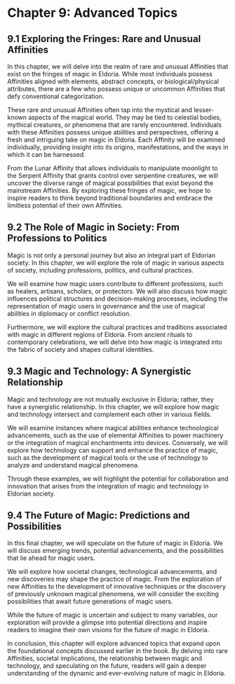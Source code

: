 # Chapter 9: Advanced Topics

## 9.1 Exploring the Fringes: Rare and Unusual Affinities

In this chapter, we will delve into the realm of rare and unusual Affinities that exist on the fringes of magic in Eldoria. While most individuals possess Affinities aligned with elements, abstract concepts, or biological/physical attributes, there are a few who possess unique or uncommon Affinities that defy conventional categorization.

These rare and unusual Affinities often tap into the mystical and lesser-known aspects of the magical world. They may be tied to celestial bodies, mythical creatures, or phenomena that are rarely encountered. Individuals with these Affinities possess unique abilities and perspectives, offering a fresh and intriguing take on magic in Eldoria. Each Affinity will be examined individually, providing insight into its origins, manifestations, and the ways in which it can be harnessed.

From the Lunar Affinity that allows individuals to manipulate moonlight to the Serpent Affinity that grants control over serpentine creatures, we will uncover the diverse range of magical possibilities that exist beyond the mainstream Affinities. By exploring these fringes of magic, we hope to inspire readers to think beyond traditional boundaries and embrace the limitless potential of their own Affinities.

## 9.2 The Role of Magic in Society: From Professions to Politics

Magic is not only a personal journey but also an integral part of Eldorian society. In this chapter, we will explore the role of magic in various aspects of society, including professions, politics, and cultural practices.

We will examine how magic users contribute to different professions, such as healers, artisans, scholars, or protectors. We will also discuss how magic influences political structures and decision-making processes, including the representation of magic users in governance and the use of magical abilities in diplomacy or conflict resolution.

Furthermore, we will explore the cultural practices and traditions associated with magic in different regions of Eldoria. From ancient rituals to contemporary celebrations, we will delve into how magic is integrated into the fabric of society and shapes cultural identities.

## 9.3 Magic and Technology: A Synergistic Relationship

Magic and technology are not mutually exclusive in Eldoria; rather, they have a synergistic relationship. In this chapter, we will explore how magic and technology intersect and complement each other in various fields.

We will examine instances where magical abilities enhance technological advancements, such as the use of elemental Affinities to power machinery or the integration of magical enchantments into devices. Conversely, we will explore how technology can support and enhance the practice of magic, such as the development of magical tools or the use of technology to analyze and understand magical phenomena.

Through these examples, we will highlight the potential for collaboration and innovation that arises from the integration of magic and technology in Eldorian society.

## 9.4 The Future of Magic: Predictions and Possibilities

In this final chapter, we will speculate on the future of magic in Eldoria. We will discuss emerging trends, potential advancements, and the possibilities that lie ahead for magic users.

We will explore how societal changes, technological advancements, and new discoveries may shape the practice of magic. From the exploration of new Affinities to the development of innovative techniques or the discovery of previously unknown magical phenomena, we will consider the exciting possibilities that await future generations of magic users.

While the future of magic is uncertain and subject to many variables, our exploration will provide a glimpse into potential directions and inspire readers to imagine their own visions for the future of magic in Eldoria.

In conclusion, this chapter will explore advanced topics that expand upon the foundational concepts discussed earlier in the book. By delving into rare Affinities, societal implications, the relationship between magic and technology, and speculating on the future, readers will gain a deeper understanding of the dynamic and ever-evolving nature of magic in Eldoria.
